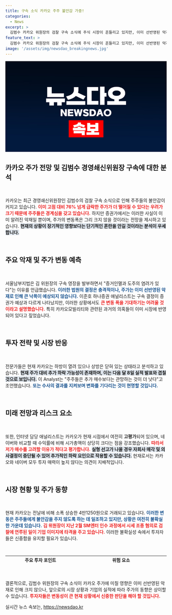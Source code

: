 ```yaml
---
title: 구속 소식 카카오 주주 불안감 가중!
categories:
  - News
excerpt: >
  김범수 카카오 위원장의 검찰 구속 소식에 주식 시장이 흔들리고 있지만, 이미 선반영된 악재로 큰 변동은 없을 것이라는 분석이 지배적이다. 추가 매수보단 관망이 권장되며, 주가는 하방이 열려있지만 상승 동력은 부족한 상황이다.
feature_text: >
  김범수 카카오 위원장의 검찰 구속 소식에 주식 시장이 흔들리고 있지만, 이미 선반영된 악재로 큰 변동은 없을 것이라는 분석이 지배적이다. 추가 매수보단 관망이 권장되며, 주가는 하방이 열려있지만 상승 동력은 부족한 상황이다.
image: '/assets/img/newsdao_breakingnews.jpg'
---
```


<p><img src="/assets/img/newsdao_breakingnews.jpg" alt="flaretime 속보" /></p>

<h2 data-ke-size="size26">카카오 주가 전망 및 김범수 경영쇄신위원장 구속에 대한 분석</h2>

<p data-ke-size="size16">&nbsp;</p>

<p>카카오는 최근 경영쇄신위원장인 김범수의 검찰 구속 소식으로 인해 주주들의 불안감이 커지고 있습니다. <b><span style="color: #ee2323;">이미 고점 대비 76% 넘게 급락한 주가가 더 떨어질 수 있다는 우려가 크기 때문에 주주들은 경계심을 갖고 있습니다.</span></b> 하지만 증권가에서는 이러한 사실이 이미 알려진 악재일 뿐이며, 주가의 변동폭은 그리 크지 않을 것이라는 전망을 제시하고 있습니다. <b><span style="background-color: #21538527;">현재의 상황이 장기적인 영향보다는 단기적인 혼란을 안길 것이라는 분석이 우세합니다.</span></b></p>

<p data-ke-size="size16">&nbsp;</p>

<h2 data-ke-size="size26">주요 악재 및 주가 변동 예측</h2>

<p data-ke-size="size16">&nbsp;</p>

<p>서울남부지법은 김 위원장의 구속 영장을 발부하면서 "증거인멸과 도주의 염려가 있다"는 이유를 언급했습니다. <b><span style="color: #1a5490;">이러한 법원의 결정은 충격적이나, 주가는 이미 선반영된 악재로 인해 큰 낙폭이 예상되지 않습니다.</span></b> 이준호 하나증권 애널리스트는 구속 결정이 증권가 예상과 다르게 나타났지만, 이러한 상황에서도 <b><span style="color: #ee2323;">큰 변동 폭을 기대하기는 어려울 것이라고 설명했습니다.</span></b> 특히 카카오모빌리티와 관련된 과거의 의혹들이 이미 시장에 반영되어 있다고 짚었습니다.</p>

<p data-ke-size="size16">&nbsp;</p>

<h2 data-ke-size="size26">투자 전략 및 시장 반응</h2>

<p data-ke-size="size16">&nbsp;</p>

<p>전문가들은 현재 카카오는 하방이 열려 있으나 상방은 닫혀 있는 상태라고 분석하고 있습니다. <b><span style="background-color: #21538527;">현재 주가 대비 추가 하락 가능성이 존재하며, 이는 다음 달 8일 실적 발표와 겹칠 것으로 보입니다.</span></b> 이 Analyst는 "주주들은 추가 매수보다는 관망하는 것이 더 낫다"고 조언했습니다. <b><span style="color: #1a5490;">또는 수사의 결과를 지켜보며 변화를 기다리는 것이 현명할 것입니다.</span></b> </p>

<p data-ke-size="size16">&nbsp;</p>

<h2 data-ke-size="size26">미래 전망과 리스크 요소</h2>

<p data-ke-size="size16">&nbsp;</p>

<p>또한, 인터넷 담당 애널리스트는 카카오가 현재 시점에서 여전히 <b>고평가</b>되어 있으며, 네이버와 비교할 때 수익률에 비해 시가총액이 상당히 크다는 점을 강조했습니다. <b><span style="color: #ee2323;">따라서 저가 매수를 고려할 이유가 적다고 평가합니다.</span></b> <b><span style="background-color: #21538527;">실형 선고가 나올 경우 자회사 매각 및 의사결정이 중단될 수 있어 추가적인 하락 요인으로 작용할 수 있습니다.</span></b> 현재로서는 카카오와 네이버 모두 투자 매력이 높지 않다는 의견이 지배적입니다.</p>

<p data-ke-size="size16">&nbsp;</p>

<h2 data-ke-size="size26">시장 현황 및 주가 동향</h2>

<p data-ke-size="size16">&nbsp;</p>

<p>현재 카카오는 전날에 비해 소폭 상승한 4만1250원으로 거래되고 있습니다. <b><span style="color: #1a5490;">이러한 변동은 주주들에게 불안감을 주지 않도록 하는 데 일조하고 있지만, 상황은 여전히 불확실한 가운데 있습니다.</span></b> <b><span style="color: #ee2323;">김 위원장이 지난 2월 SM엔터 인수 과정에서 시세 조종 혐의로 검찰에 연루된 일이 기업 이미지에 타격을 주고 있습니다.</span></b> 이러한 불확실성 속에서 투자자들은 신중함을 유지할 필요가 있습니다.</p>

<p data-ke-size="size16">&nbsp;</p>

<table style="text-align: center; width: 100%; height: 30px;">
    <tr>
        <td style="text-align: center; height: 17px;"><b>주요 투자 포인트</b></td>
        <td style="text-align: center; height: 17px;"><b>위험 요소</b></td>
    </tr>
    <tr>
        <td style="text-align: center; height: 17px;"><b>1. 현재 주가는 여전히 고평가되어 있음</b></td>
        <td style="text-align: center; height: 17px;"><b>1. 실형 선고 시 모든 의사결정이 중단될 수 있음</b></td>
    </tr>
    <tr>
        <td style="text-align: center; height: 17px;"><b>2. 악재는 이미 선반영 되었음</b></td>
        <td style="text-align: center; height: 17px;"><b>2. 장기적인 투자 매력 부족</b></td>
    </tr>
    <tr>
        <td style="text-align: center; height: 17px;"><b>3. 다음 달 실적 발표가 중요한 시점</b></td>
        <td style="text-align: center; height: 17px;"><b>3. 경쟁사의 동향에 따라 추가적인 리스크 발생 가능</b></td>
    </tr>
</table>

<p data-ke-size="size16">&nbsp;</p>

<p>결론적으로, 김범수 위원장의 구속 소식이 카카오 주가에 미칠 영향은 이미 선반영된 악재로 인해 크지 않으나, 앞으로의 시장 상황과 기업의 실적에 따라 주가의 동향은 상이할 수 있습니다. <b><span style="color: #ee2323;">투자자들은 변동성이 큰 현재 상황에서 신중한 판단을 해야 할 것입니다.</span></b></p>
실시간 뉴스 속보는, <a href="https://newsdao.kr" rel="dofollow">https://newsdao.kr</a>


